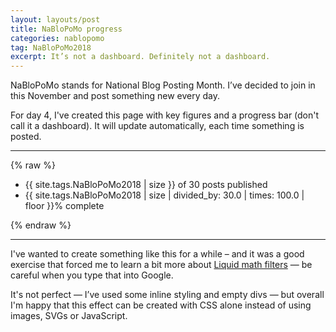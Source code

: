 ```yaml
---
layout: layouts/post
title: NaBloPoMo progress
categories: nablopomo
tag: NaBloPoMo2018
excerpt: It’s not a dashboard. Definitely not a dashboard.
---
```


<p class="lede">NaBloPoMo stands for National Blog Posting Month. I’ve decided to join in this November and post something new every day.</p>

For day 4, I've created this page with key figures and a progress bar (don't call it a dashboard). It will update automatically, each time something is posted.

***
<!-- This needs to be fixed after moving away from Jekyll to Netlify -->
{% raw %}
<ul class="list-inline">
<li class="margin-right--m list-inline__item"><span class="big-number">{{ site.tags.NaBloPoMo2018 | size }} of 30</span>
<span>posts published</span></li>
<li class="list-inline__item"><span class="big-number">{{ site.tags.NaBloPoMo2018 | size | divided_by: 30.0 | times: 100.0 | floor }}%</span>
<span>complete</span></li>
</ul>

<div class="progress-bar">
  <span style="width: {{ site.tags.NaBloPoMo2018 | size | divided_by: 30.0 | times: 100.0 }}%"></span>
</div>
{% endraw %}

***

I've wanted to create something like this for a while – and it was a good exercise that forced me to learn a bit more about [Liquid math filters](https://help.shopify.com/en/themes/liquid/filters/math-filters) — be careful when you type that into Google.

It's not perfect — I’ve used some inline styling and empty divs — but overall I'm happy that this effect can be created with CSS alone instead of using images, SVGs or JavaScript.
